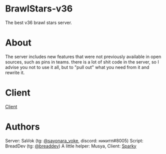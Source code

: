 # BrawlStars-v36
The best v36 brawl stars server.
# About
The server includes new features that were not previously available in open sources, such as pins in teams.
there is a lot of shit code in the server, so I advise you not to use it all, but to "pull out" what you need from it and rewrite it.

# Client
[Client](https://t.me/c/1576600735/2)
# Authors 
Server: SaVok (tg: [@sayonara_voke](https://t.me/sayonara_voke), discord: никитп#8005)
Script: BreadDev (tg: [@breaddev](https://t.me/breaddev))
A little helper: Musya, Client: [Sparky](https://t.me/sparkydeveioper)





